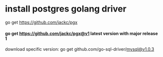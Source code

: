 # install postgres golang driver
go get https://github.com/jackc/pgx 
#### go get https://github.com/jackc/pgx@v1 latest version with major release 1 
 download specific version: go get github.com/go-sql-driver/mysql@v1.0.3